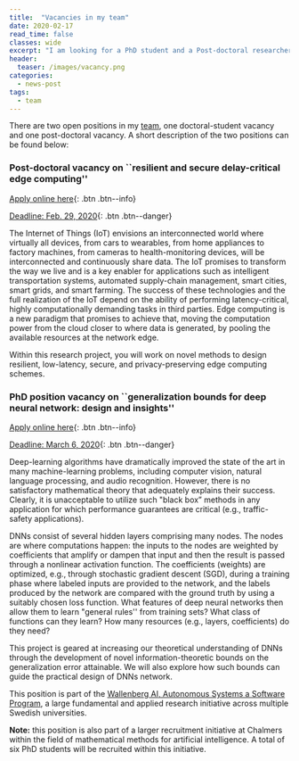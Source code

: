 ```yaml
---
title:  "Vacancies in my team"
date: 2020-02-17
read_time: false
classes: wide
excerpt: "I am looking for a PhD student and a Post-doctoral researcher to join my team"
header:
  teaser: /images/vacancy.png
categories:
  - news-post
tags:
  - team
---
```


There are two open positions in my [team](/team), one doctoral-student vacancy and one post-doctoral vacancy.
A short description of the two positions can be found below:

### Post-doctoral vacancy on ``resilient and secure delay-critical edge computing''

[Apply online here](https://www.chalmers.se/en/about-chalmers/Working-at-Chalmers/Vacancies/Pages/default.aspx?rmpage=job&rmjob=8237&rmlang=UK){: .btn .btn--info}

[Deadline: Feb. 29, 2020](){: .btn .btn--danger}

The Internet of Things (IoT) envisions an interconnected world where virtually all devices, from cars to wearables, from home appliances to factory machines, from cameras to health-monitoring devices, will be interconnected and continuously share data. The IoT promises to transform the way we live and is a key enabler for applications such as intelligent transportation systems, automated supply-chain management, smart cities, smart grids, and smart farming. The success of these technologies and the full realization of the IoT depend on the ability of performing latency-critical, highly computationally demanding tasks in third parties. Edge computing is a new paradigm that promises to achieve that, moving the computation power from the cloud closer to where data is generated, by pooling the available resources at the network edge.

Within this research project, you will work on novel methods to design resilient, low-latency, secure, and privacy-preserving edge computing schemes.



### PhD position vacancy on ``generalization bounds for deep neural network: design and insights''

[Apply online here](https://www.chalmers.se/en/about-chalmers/Working-at-Chalmers/Vacancies/Pages/default.aspx?rmpage=job&rmjob=8281){: .btn .btn--info}

[Deadline: March 6, 2020](){: .btn .btn--danger} 

Deep-learning algorithms have dramatically improved the state of the art in many machine-learning problems, including computer vision, natural language processing, and audio recognition. However, there is no satisfactory mathematical theory that adequately explains their success. Clearly, it is unacceptable to utilize such "black box” methods in any application for which performance guarantees are critical (e.g., traffic-safety applications).

DNNs consist of several hidden layers comprising many nodes. The nodes are  where computations happen: the inputs to the nodes are  weighted by coefficients that amplify or dampen that input and then the result is passed through a nonlinear activation function. The coefficients (weights) are optimized, e.g., through stochastic gradient descent (SGD), during a training phase where labeled inputs are provided to the network, and the labels produced by the network are compared with the ground truth by using a suitably chosen loss function. What features of deep neural networks then allow them to learn "general rules'' from training sets? What class of functions can they learn? How many resources (e.g., layers, coefficients) do they need?

This project is geared at increasing our theoretical understanding of DNNs through the development of novel information-theoretic bounds on the generalization error attainable. We will also explore how such bounds can guide the practical design of DNNs network.

This position is part of the [Wallenberg AI, Autonomous Systems a Software Program](https://wasp-sweden.org), a large fundamental and applied research initiative across multiple Swedish universities. 

**Note:** this position is also part of a larger recruitment initiative at Chalmers within the field of mathematical methods for artificial intelligence. A total of six PhD students will be recruited within this initiative.
